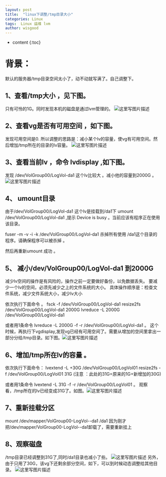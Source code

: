 ```yaml
---
layout: post
title:  "linux下调整/tmp目录大小"
categories: Linux
tags:  Linux 运维 lvm 
author: wisgood
---
```



* content
{:toc}

# 背景：

默认的服务器/tmp目录空间太小了，动不动就写满了。自己调整下。

## 1、查看/tmp大小 ，见下图。

只有可怜的1G。同时发现本机的磁盘是通过lvm管理的。
![这里写图片描述](http://img.blog.csdn.net/20170823101936770?watermark/2/text/aHR0cDovL2Jsb2cuY3Nkbi5uZXQvd2lzZ29vZA==/font/5a6L5L2T/fontsize/400/fill/I0JBQkFCMA==/dissolve/70/gravity/SouthEast)

## 2、查看vg是否有可用空间 ，如下图。

发现可用空间是0.
所以调整的思路是：减小某个lv的容量，使vg有可用空间。然后增加/tmp所在的目录的lv容量。
![这里写图片描述](http://img.blog.csdn.net/20170823102005222?watermark/2/text/aHR0cDovL2Jsb2cuY3Nkbi5uZXQvd2lzZ29vZA==/font/5a6L5L2T/fontsize/400/fill/I0JBQkFCMA==/dissolve/70/gravity/SouthEast)


## 3、查看当前lv ，命令 lvdisplay ,如下图。

发现 /dev/VolGroup00/LogVol-da1 这个lv比较大 。减小他的容量到2000G 。
![这里写图片描述](http://img.blog.csdn.net/20170823102048286?watermark/2/text/aHR0cDovL2Jsb2cuY3Nkbi5uZXQvd2lzZ29vZA==/font/5a6L5L2T/fontsize/400/fill/I0JBQkFCMA==/dissolve/70/gravity/SouthEast)

## 4、 umount目录

由于/dev/VolGroup00/LogVol-da1 这个lv是挂载到/da1下
umount  /dev/VolGroup00/LogVol-da1   ,提示 Device is busy  。当前应该有程序正在使用该目录。

fuser -m -v -i -k /dev/VolGroup00/LogVol-da1 杀掉所有使用 /da1这个目录的程序。请确保程序可以被杀掉 。

然后再重新umount 成功 。

## 5、 减小/dev/VolGroup00/LogVol-da1  到2000G

减少lv空间的操作是有风险的，操作之前一定要做好备份，以免数据丢失。
要减少一个lv的空间，必须先减少之上的文件系统的大小。
具体操作顺序是：检查文件系统，减少文件系统大小，减少lv大小

依次执行下面命令 。
fsck -f /dev/VolGroup00/LogVol-da1
resize2fs  /dev/VolGroup00/LogVol-da1  2000G
lvreduce -L  2000G /dev/VolGroup00/LogVol-da1

或者用1条命令  lvreduce -L 2000G -f -r  /dev/VolGroup00/LogVol-da1 。
这个时候，再执行下vgdisplay,发现vg已经有可用空间了。需要从增加的空间里拿出一部分分给/tmp目录。如下图。![这里写图片描述](http://img.blog.csdn.net/20170823102414055?watermark/2/text/aHR0cDovL2Jsb2cuY3Nkbi5uZXQvd2lzZ29vZA==/font/5a6L5L2T/fontsize/400/fill/I0JBQkFCMA==/dissolve/70/gravity/SouthEast)

## 6、增加/tmp所在lv的容量 。

依次执行下面命令：
lvextend -L +30G /dev/VolGroup00/LogVol01
resize2fs -f /dev/VolGroup00/LogVol01 31G  (注意 ：此处的31G=原来的1G+新增加的30G)

或者用1条命令 lvextend -L 31G -f -r  /dev/VolGroup00/LogVol01 。
观察看，/tmp所在的lv已经变成31G了。如图。![这里写图片描述](http://img.blog.csdn.net/20170823102533521?watermark/2/text/aHR0cDovL2Jsb2cuY3Nkbi5uZXQvd2lzZ29vZA==/font/5a6L5L2T/fontsize/400/fill/I0JBQkFCMA==/dissolve/70/gravity/SouthEast)

## 7、重新挂载分区

mount /dev/mapper/VolGroup00-LogVol--da1 /da1
因为刚才把/dev/mapper/VolGroup00-LogVol--da1卸载了，需要重新挂上

## 8、观察磁盘

 /tmp目录已经调整到31G了,同时/da1目录也减小了些。
 ![这里写图片描述](http://img.blog.csdn.net/20170823102157635?watermark/2/text/aHR0cDovL2Jsb2cuY3Nkbi5uZXQvd2lzZ29vZA==/font/5a6L5L2T/fontsize/400/fill/I0JBQkFCMA==/dissolve/70/gravity/SouthEast)
另外，由于只用了30G，该vg下还剩余部分空间，如下，可以到时候动态调整给其他目录。
![这里写图片描述](http://img.blog.csdn.net/20170823102705926?watermark/2/text/aHR0cDovL2Jsb2cuY3Nkbi5uZXQvd2lzZ29vZA==/font/5a6L5L2T/fontsize/400/fill/I0JBQkFCMA==/dissolve/70/gravity/SouthEast)